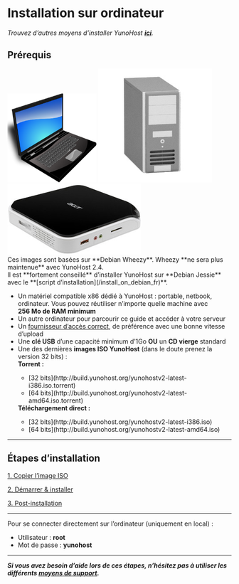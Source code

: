 # Installation sur ordinateur

*Trouvez d’autres moyens d’installer YunoHost **[ici](/install_fr)**.*

## Prérequis

<img src="/images/laptop.png" width=200>
<img src="/images/desktop.jpg">
<img src="/images/nettop.jpg">

<div class="alert alert-danger">Ces images sont basées sur **Debian Wheezy**. Wheezy **ne sera plus maintenue** avec YunoHost 2.4.<br />
Il est **fortement conseillé** d’installer YunoHost sur **Debian Jessie** avec le **[script d’installation](/install_on_debian_fr)**.</div>

* Un matériel compatible x86 dédié à YunoHost : portable, netbook, ordinateur. Vous pouvez réutiliser n’importe quelle machine avec **256 Mo de RAM minimum**
* Un autre ordinateur pour parcourir ce guide et accéder à votre serveur
* Un [fournisseur d’accès correct](/isp_fr), de préférence avec une bonne vitesse d’upload
* Une **clé USB** d’une capacité minimum d’1Go **OU** un **CD vierge** standard
* Une des dernières **images ISO YunoHost** (dans le doute prenez la version 32 bits) :
    <div>
    <b>Torrent :</b>
    <ul>
    <li>[32 bits](http://build.yunohost.org/yunohostv2-latest-i386.iso.torrent)</li>
    <li>[64 bits](http://build.yunohost.org/yunohostv2-latest-amd64.iso.torrent)</li>
    </ul>
    <b>Téléchargement direct :</b>
    <ul>
    <li>[32 bits](http://build.yunohost.org/yunohostv2-latest-i386.iso)</li>
    <li>[64 bits](http://build.yunohost.org/yunohostv2-latest-amd64.iso)</li>
    </ul>
    </div>

---

## Étapes d’installation

<a class="btn btn-lg btn-default" href="/burn_or_copy_iso_fr">1. Copier l’image ISO</a>

<a class="btn btn-lg btn-default" href="/boot_and_graphical_install_fr">2. Démarrer & installer</a>

<a class="btn btn-lg btn-default" href="/postinstall_fr">3. Post-installation</a>

---

Pour se connecter directement sur l’ordinateur (uniquement en local) :
* Utilisateur : **root**
* Mot de passe : **yunohost**

---
***Si vous avez besoin d’aide lors de ces étapes, n’hésitez pas à utiliser les différents [moyens de support](/support_fr).***
